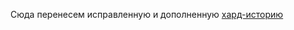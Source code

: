 Сюда перенесем исправленную и дополненную [хард-историю](https://rifco.ru/blog/2016/08/14/моя-хард-история/)
